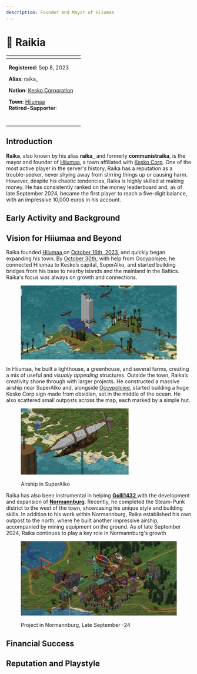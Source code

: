 ```yaml
---
description: Founder and Mayor of Hiiumaa
---
```


# 👤 Raikia

<table data-view="cards" data-full-width="false"><thead><tr><th></th><th data-hidden data-card-cover data-type="files"></th></tr></thead><tbody><tr><td><p><strong>Registered:</strong> Sep 8, 2023</p><p><strong>Alias</strong>: raika_</p><p><strong>Nation</strong>: <a href="../nations/present-nations/kesko-corporation/">Kesko Corporation</a></p><p><strong>Town</strong>: <a href="../towns/baltics-region/hiiumaa.md">Hiiumaa</a><br><strong>Retired-Supporter</strong>: <img src="../../../.gitbook/assets/RetiredKala.png" alt="" data-size="line"></p></td><td></td></tr><tr><td><img src="../../../.gitbook/assets/communistraikia-skin.png" alt=""></td><td></td></tr></tbody></table>

## Introduction

**Raika**, also known by his alias **raika\_** and formerly **communistraika**, is the mayor and founder of [Hiiumaa](../towns/baltics-region/hiiumaa.md), a town affiliated with [Kesko Corp](../nations/present-nations/kesko-corporation/). One of the most active player in the server's history, Raika has a reputation as a trouble-seeker, never shying away from stirring things up or causing harm. However, despite his chaotic tendencies, Raika is highly skilled at making money. He has consistently ranked on the money leaderboard and, as of late September 2024, became the first player to reach a five-digit balance, with an impressive 10,000 euros in his account.

## Early Activity and Background

## Vision for Hiiumaa and Beyond

Raika founded [Hiiumaa ](../towns/baltics-region/hiiumaa.md)on [October 16th, 2023](../../../server-dates/october-23.md#oct-16), and quickly began expanding his town. By [October 30th](../../../server-dates/october-23.md#oct-30), with help from Occypolojee, he connected Hiiumaa to Kesko’s capital, SuperAlko, and started building bridges from his base to nearby islands and the mainland in the Baltics. Raika's focus was always on growth and connections.

<figure><img src="../../../.gitbook/assets/image (128).png" alt="" width="563"><figcaption></figcaption></figure>

In Hiiumaa, he built a lighthouse, a greenhouse, and several farms, creating a mix of useful and _visually appealing_ structures. Outside the town, Raika’s creativity shone through with larger projects. He constructed a massive airship near SuperAlko and, alongside [Occypolojee](occypolojee.md), started building a huge Kesko Corp sign made from obsidian, set in the middle of the ocean. He also scattered small outposts across the map, each marked by a simple hut.

<figure><img src="../../../.gitbook/assets/image (127).png" alt="" width="293"><figcaption><p>Airship in SuperAlko</p></figcaption></figure>

Raika has also been instrumental in helping [**Golli1432** ](golli1432.md)with the development and expansion of [**Normannburg**](../towns/finland-region/normannburg.md). Recently, he completed the Steam-Punk district to the west of the town, showcasing his unique style and building skills. In addition to his work within Normannburg, Raika established his own outpost to the north, where he built another impressive airship, accompanied by mining equipment on the ground. As of late September 2024, Raika continues to play a key role in Normannburg's growth

<figure><img src="../../../.gitbook/assets/image (129).png" alt=""><figcaption><p>Project in Normannburg, Late September -24</p></figcaption></figure>

## Financial Success

## Reputation and Playstyle
